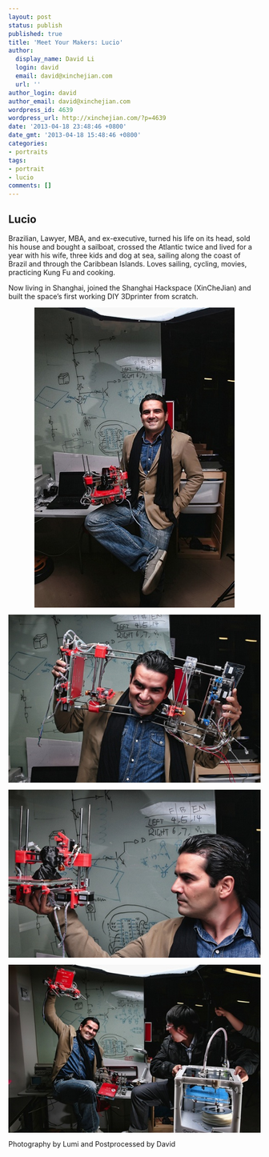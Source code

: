 ```yaml
---
layout: post
status: publish
published: true
title: 'Meet Your Makers: Lucio'
author:
  display_name: David Li
  login: david
  email: david@xinchejian.com
  url: ''
author_login: david
author_email: david@xinchejian.com
wordpress_id: 4639
wordpress_url: http://xinchejian.com/?p=4639
date: '2013-04-18 23:48:46 +0800'
date_gmt: '2013-04-18 15:48:46 +0800'
categories:
- portraits
tags:
- portrait
- lucio
comments: []
---
```

<h2>Lucio</h2></p>
<p>Brazilian, Lawyer, MBA, and ex-executive, turned his life on its head, sold his house and bought a sailboat, crossed the Atlantic twice and lived for a year with his wife, three kids and dog at sea, sailing along the coast of Brazil and through the Caribbean Islands. Loves sailing, cycling, movies, practicing Kung Fu and cooking.</p></p>
<p>Now living in Shanghai, joined the Shanghai Hackspace (XinCheJian) and built the space&rsquo;s first working DIY 3Dprinter from scratch.</p></p>
<p><img style="display:block; margin-left:auto; margin-right:auto;" src="/uploads/2013/04/untitled5.jpg" alt="Untitled" title="untitled.jpg" border="0"/></p></p>
<p><img style="display:block; margin-left:auto; margin-right:auto;" src="/uploads/2013/04/untitled6.jpg" alt="Untitled" title="untitled.jpg" border="0"/></p></p>
<p><img style="display:block; margin-left:auto; margin-right:auto;" src="/uploads/2013/04/untitled4.jpg" alt="Untitled" title="untitled.jpg" border="0"/></p></p>
<p><img style="display:block; margin-left:auto; margin-right:auto;" src="/uploads/2013/04/untitled7.jpg" alt="Untitled" title="untitled.jpg" border="0"/></p></p>
<p>Photography by Lumi and Postprocessed by David</p></p>
